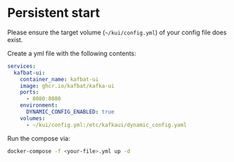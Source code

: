 # Persistent start

Please ensure the target volume (`~/kui/config.yml`) of your config file does exist.

Create a yml file with the following contents:

```yaml
services:
  kafbat-ui:
    container_name: kafbat-ui
    image: ghcr.io/kafbat/kafka-ui
    ports:
      - 8080:8080
    environment:
      DYNAMIC_CONFIG_ENABLED: true
    volumes:
      - ~/kui/config.yml:/etc/kafkaui/dynamic_config.yaml
```

Run the compose via:

```bash
docker-compose -f <your-file>.yml up -d
```
